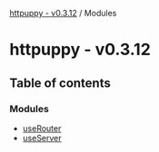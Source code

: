 [httpuppy - v0.3.12](README.md) / Modules

# httpuppy - v0.3.12

## Table of contents

### Modules

- [useRouter](modules/useRouter.md)
- [useServer](modules/useServer.md)
